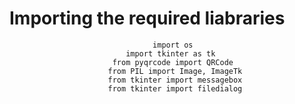 # Importing the required liabraries
                                    import os
                              import tkinter as tk
                           from pyqrcode import QRCode
                          from PIL import Image, ImageTk
                          from tkinter import messagebox
                          from tkinter import filedialog







